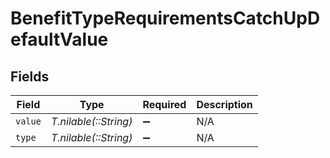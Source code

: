 # BenefitTypeRequirementsCatchUpDefaultValue


## Fields

| Field                 | Type                  | Required              | Description           |
| --------------------- | --------------------- | --------------------- | --------------------- |
| `value`               | *T.nilable(::String)* | :heavy_minus_sign:    | N/A                   |
| `type`                | *T.nilable(::String)* | :heavy_minus_sign:    | N/A                   |